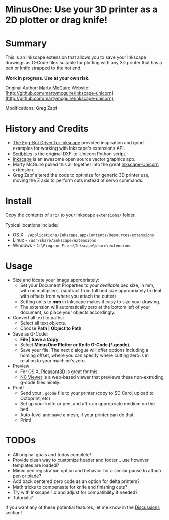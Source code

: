 MinusOne: Use your 3D printer as a 2D plotter or drag knife!
===========================================

Summary
=======

This is an Inkscape extension that allows you to save your Inkscape drawings as
G-Code files suitable for plotting with any 3D printer that has a pen or knife strapped to the hot end.

**Work in progress.  Use at your own risk.**

Original Author: [Marty McGuire](http://github.com/martymcguire)
Website: [http://github.com/martymcguire/inkscape-unicorn](http://github.com/martymcguire/inkscape-unicorn)

Modifications: Greg Zapf

History and Credits
=======

* [The Egg-Bot Driver for Inkscape](http://code.google.com/p/eggbotcode/) provided inspiration and good examples for working with Inkscape's extensions API.
* [Scribbles](https://github.com/makerbot/Makerbot/tree/master/Unicorn/Scribbles%20Scripts) is the original DXF-to-Unicorn Python script.
* [Inkscape](http://www.inkscape.org/) is an awesome open source vector graphics app.
* Marty McGuire pulled this all together into the great [Inkscape-Unicorn](http://github.com/martymcguire/inkscape-unicorn) extension.
* Greg Zapf altered the code to optimize for generic 3D printer use, moving the Z axis to perform cuts instead of servo commands.

Install
=======

Copy the contents of `src/` to your Inkscape `extensions/` folder.

Typical locations include:

* OS X - `/Applications/Inkscape.app/Contents/Resources/extensions`
* Linux - `/usr/share/inkscape/extensions`
* Windows - `C:\Program Files\Inkscape\share\extensions`

Usage
=====

* Size and locate your image appropriately:
	* Set your Document Properties to your *available* bed size, in mm, with no multipliers. (subtract from full bed size appropriately to deal with offsets from where you attach the cutter)
	* Setting units to **mm** in Inkscape makes it easy to size your drawing.
	* The extension will automatically zero at the bottom left of your document, so place your objects accordingly.
* Convert all text to paths:
	* Select all text objects.
	* Choose **Path | Object to Path**.
* Save as G-Code:
	* **File | Save a Copy**.
	* Select **MinusOne Plotter or Knife G-Code (\*.gcode)**.
	* Save your file.  The next dialogue will offer options including a homing offset, where you can specify where cutting zero is in relation to your machine's zero.
* Preview
	* For OS X, [Pleasant3D](http://www.pleasantsoftware.com/developer/pleasant3d/index.shtml) is great for this.
	* [NC Viewer](https://ncviewer.com/) is a web-based viewer that previews these non-extruding g-code files nicely.
* Print!
	* Send your `.gcode` file to your printer (copy to SD Card, upload to Octoprint, etc)
	* Set up your knife or pen, and affix an appropriate medium on the bed.
	* Auto-level and save a mesh, if your printer can do that.
	* Print!

TODOs
=====
* All original goals and todos complete!
* Provide clean way to customize header and footer... use however templates are loaded?
* Mimic pen registration option and behavior for a similar pause to attach pen or blade?
* Add back centered zero code as an option for delta printers?
* Math tricks to compensate for knife and finishing cuts?
* Try with Inkscape 1.x and adjust for compatibility if needed?
* Tutorials?

If you want any of these potential features, let me know in the [Discussions](./discussions) section!
